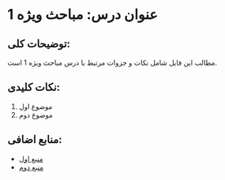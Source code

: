 # عنوان درس: مباحث ویژه 1

## توضیحات کلی:
مطالب این فایل شامل نکات و جزوات مرتبط با درس مباحث ویژه 1 است.

## نکات کلیدی:
1. موضوع اول
2. موضوع دوم

## منابع اضافی:
- [منبع اول](http://example.com)
- [منبع دوم](http://example.com)
